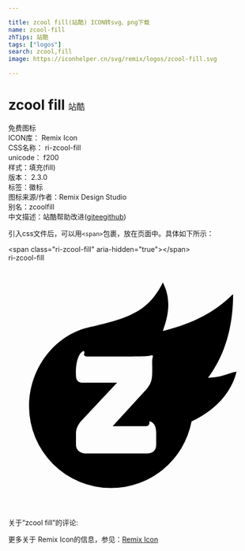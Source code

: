```yaml
---

title: zcool fill(站酷) ICON转svg、png下载
name: zcool-fill
zhTips: 站酷
tags: ["logos"]
search: zcool,fill
image: https://iconhelper.cn/svg/remix/logos/zcool-fill.svg

---
```


# zcool fill  <small style="font-size: 60%;font-weight: 100">站酷</small>


<div class="detail-page">
<p>
<span><span class="badge-success badge">免费图标</span> </span>
<br/>
<span>
ICON库：
<span class="badge-secondary badge">Remix Icon</span> 
</span>
<br/>
<span>
CSS名称：
<span class="badge-secondary badge">ri-zcool-fill</span> 
</span>
<br/>
<span>
unicode：
<span class="badge-secondary badge">f200</span> 
<copy-btn content='f200' btn-title=""></copy-btn>
<copy-btn :content='String.fromCodePoint(parseInt("f200", 16))' btn-title="复制U"></copy-btn>
</span><br/><span>样式：<span class="badge-light badge">填充(fill)</span></span>
<br/>
<span>
版本：
<span class="badge-secondary badge">2.3.0</span> 
</span><br/><span>标签：<span class="badge-light badge"><router-link to="/tags/logos.html">徽标</router-link></span></span>
<br/>
<span>图标来源/作者：<span class="badge-light badge">Remix Design Studio</span></span> 
<br/>
<span>别名：<span class="badge-light badge">zcool</span><span class="badge-light badge">fill</span></span><br/><span class="zh-detail">中文描述：<span class="badge-primary badge">站酷</span><span class="help-link"><span>帮助改进</span>(<a href="https://gitee.com/liuwave/icon-helper/edit/master/json/remix/logos/zcool-fill.json" target="_blank" rel="noopener noreferrer">gitee</a><a href="https://github.com/liuwave/icon-helper/edit/master/json/remix/logos/zcool-fill.json" target="_blank" rel="noopener noreferrer">github</a></span>)</span><br/>
</p>
</div>
<div class="alert alert-dark">
  <i class="ri-zcool-fill ri-xs"></i>
  <i class="ri-zcool-fill ri-sm"></i>
  <i class="ri-zcool-fill ri-lg"></i>
  <i class="ri-zcool-fill ri-2x"></i>
  <i class="ri-zcool-fill ri-3x"></i>
  <i class="ri-zcool-fill ri-5x"></i>
  <i class="ri-zcool-fill ri-7x"></i>
</div>
<div>
  <p>引入css文件后，可以用<code>&lt;span&gt;</code>包裹，放在页面中。具体如下所示：    
  </p>
  <div class="alert alert-primary" style="font-size: 14px">
    &lt;span class="ri-zcool-fill" aria-hidden="true"&gt;&lt;/span&gt;
    <copy-btn content='<span class="ri-zcool-fill" aria-hidden="true"></span>'></copy-btn>
  </div>
  <div class="alert alert-secondary">
    <i class="ri-zcool-fill"
    style="font-size: 24px"
    aria-hidden="true"></i> ri-zcool-fill
    <copy-btn content="ri-zcool-fill" btn-title="复制图标名称"></copy-btn>
  </div>
</div>
<div id="svg" class="svg-wrap">
<svg xmlns="http://www.w3.org/2000/svg" viewBox="0 0 24 24">
    <g>
        <path fill="none" d="M0 0h24v24H0z"/>
        <path d="M9.902 21.839A7.903 7.903 0 0 1 2 13.935C2 10.29 4.467 7.06 7.824 6.31 11.745 5.43 13.528 4.742 14.9 2c.998 1.935.323 3.71 0 4.677 4.698-1.129 6.371-3.28 6.774-3.548 0 3.952-1.231 6.452-2.419 8.065 1.476-.056 2.009-.484 2.744-.587-.325 1.448-1.5 3.49-4.33 4.795a7.905 7.905 0 0 1-7.768 6.437zm3.71-6.452c0 .323-.053.484-.403.484l-3.15.002 2.96-3.248c.86-.86.86-1.29.86-2.388 0-.334-.048-.717.048-1.05.047-.144-.048-.192-.191-.144-.335.095-.908.095-1.863.095H7.575c-.239 0-.335-.143-.239-.334 0-.048 0-.191-.096-.191-.62.286-.764 1.576-.716 2.388 0 .43.239.669.573.669h3.391l-3.486 3.725c-.24.287-.478.669-.478 1.194v1.051c0 .478.287.764.812.86h5.988c.555 0 .933-.233.933-.855v-1.129c0-.208 0-.968-.645-1.129z"/>
    </g>
</svg>

</div>
<detail full-name='ri-zcool-fill'></detail>  
<div>
<p>关于“zcool fill”的评论:</p>
</div>
<Vssue title="关于“zcool fill”的评论" ></Vssue>    
<div><p>更多关于  Remix Icon的信息，参见：<a target="_blank" href="https://iconhelper.cn/remix.html">Remix Icon</a>
</p></div>
